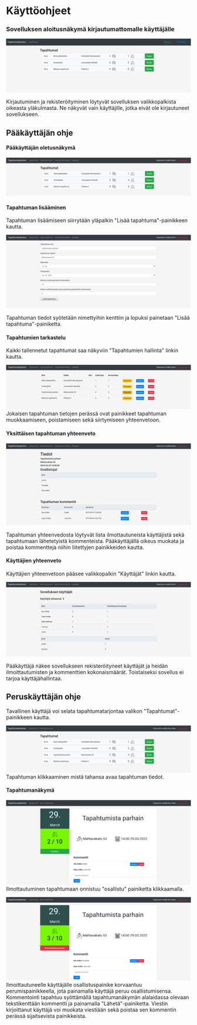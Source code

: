 # Käyttöohjeet

### Sovelluksen aloitusnäkymä kirjautumattomalle käyttäjälle
![Sovelluksen aloitussivu](https://github.com/hoffrenm/tapahtumakalenteri/blob/master/dokumentaatio/1-1.png)

Kirjautuminen ja rekisteröityminen löytyvät sovelluksen valikkopalkista oikeasta yläkulmasta. Ne näkyvät vain käyttäjille, 
jotka eivät ole kirjautuneet sovellukseen.

## Pääkäyttäjän ohje

#### Pääkäyttäjän oletusnäkymä
![Pääkäyttäjän näkymä](https://github.com/hoffrenm/tapahtumakalenteri/blob/master/dokumentaatio/1-2.png)

#### Tapahtuman lisääminen
Tapahtuman lisäämiseen siirrytään yläpalkin "Lisää tapahtuma"-painikkeen kautta.

![Tapahtuman lisääminen](https://github.com/hoffrenm/tapahtumakalenteri/blob/master/dokumentaatio/1-4.png)

Tapahtuman tiedot syötetään nimettyihin kenttiin ja lopuksi painetaan "Lisää tapahtuma"-painiketta.

#### Tapahtumien tarkastelu
Kaikki tallennetut tapahtumat saa näkyviin "Tapahtumien hallinta" linkin kautta.

![Tapahtumien koonti](https://github.com/hoffrenm/tapahtumakalenteri/blob/master/dokumentaatio/1-3.png)
Jokaisen tapahtuman tietojen perässä ovat painikkeet tapahtuman muokkaamiseen, poistamiseen sekä siirtymiseen yhteenvetoon.

#### Yksittäisen tapahtuman yhteenveto
![Tapahtuman yhteenveto](https://github.com/hoffrenm/tapahtumakalenteri/blob/master/dokumentaatio/1-5.png)

Tapahtuman yhteenvedosta löytyvät lista ilmottautuneista käyttäjistä sekä tapahtumaan lähetetyistä kommenteista. Pääkäyttäjällä 
oikeus muokata ja poistaa kommentteja niihin liitettyjen painikkeiden kautta.

#### Käyttäjien yhteenveto
Käyttäjien yhteenvetoon pääsee valikkopalkin "Käyttäjät" linkin kautta.

![Käyttäjäyhteenveto](https://github.com/hoffrenm/tapahtumakalenteri/blob/master/dokumentaatio/1-6.png)

Pääkäyttäjä näkee sovellukseen rekisteröityneet käyttäjät ja heidän ilmoittautumisten ja kommenttien kokonaismäärät. Toistaiseksi sovellus ei tarjoa käyttäjähallintaa.

## Peruskäyttäjän ohje
Tavallinen käyttäjä voi selata tapahtumatarjontaa valikon "Tapahtumat"-painikkeen kautta.

![Tapahtumalista](https://github.com/hoffrenm/tapahtumakalenteri/blob/master/dokumentaatio/2-3.png)
Tapahtuman klikkaaminen mistä tahansa avaa tapahtuman tiedot.

#### Tapahtumanäkymä
![Tapahtumanäkymä](https://github.com/hoffrenm/tapahtumakalenteri/blob/master/dokumentaatio/2-1.png)
Ilmottautuminen tapahtumaan onnistuu "osallistu" painiketta klikkaamalla.

![Tapahtumanäkymä2](https://github.com/hoffrenm/tapahtumakalenteri/blob/master/dokumentaatio/2-2.png)
Ilmoittautuneelle käyttäjälle osallistuspainike korvaantuu perumispainikkeella, jota painamalla käyttäjä peruu osallistumisensa. 
Kommentointi tapahtuu syöttämällä tapahtumanäkymän alalaidassa olevaan tekstikenttään kommentti ja painamalla "Lähetä"-painiketta. 
Viestin kirjoittanut käyttäjä voi muokata viestiään sekä poistaa sen kommentin perässä sijaitsevista painikkeista.
